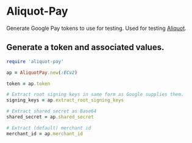 # Aliquot-Pay

Generate Google Pay tokens to use for testing.
Used for testing [Aliquot](https://github.com/clearhaus/aliquot).

## Generate a token and associated values.
```ruby
require 'aliquot-pay'

ap = AliquotPay.new(:ECv2)

token = ap.token

# Extract root signing keys in same form as Google supplies them.
signing_keys = ap.extract_root_signing_keys

# Extract shared secret as Base64
shared_secret = ap.shared_secret

# Extract (default) merchant id
merchant_id = ap.merchant_id
```

